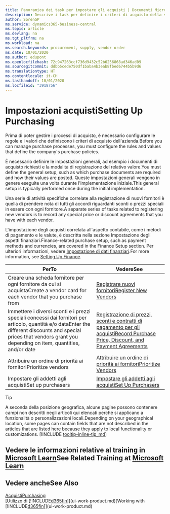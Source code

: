 ```yaml
---
title: Panoramica dei task per impostare gli acquisti | Documenti Microsoft
description: Descrive i task per definire i criteri di acquisto della società e impostare i processi di acquisto.
author: SorenGP
ms.service: dynamics365-business-central
ms.topic: article
ms.devlang: na
ms.tgt_pltfrm: na
ms.workload: na
ms.search.keywords: procurement, supply, vendor order
ms.date: 10/01/2020
ms.author: edupont
ms.openlocfilehash: 72c947263ccf736d9432c52b6256868ad346ad09
ms.sourcegitcommit: ddbb5cede750df1baba4b3eab8fbed6744b5b9d6
ms.translationtype: HT
ms.contentlocale: it-CH
ms.lasthandoff: 10/01/2020
ms.locfileid: "3918756"
---
```

# <a name="setting-up-purchasing"></a><span data-ttu-id="c5a1b-103">Impostazioni acquisti</span><span class="sxs-lookup"><span data-stu-id="c5a1b-103">Setting Up Purchasing</span></span>
<span data-ttu-id="c5a1b-104">Prima di poter gestire i processi di acquisto, è necessario configurare le regole e i valori che definiscono i criteri di acquisto dell'azienda.</span><span class="sxs-lookup"><span data-stu-id="c5a1b-104">Before you can manage purchase processes, you must configure the rules and values that define the company's purchase policies.</span></span>

<span data-ttu-id="c5a1b-105">È necessario definire le impostazioni generali, ad esempio i documenti di acquisto richiesti e la modalità di registrazione del relativo valore.</span><span class="sxs-lookup"><span data-stu-id="c5a1b-105">You must define the general setup, such as which purchase documents are required and how their values are posted.</span></span> <span data-ttu-id="c5a1b-106">Queste impostazioni generali vengono in genere eseguite una volta durante l'implementazione iniziale.</span><span class="sxs-lookup"><span data-stu-id="c5a1b-106">This general setup is typically performed once during the initial implementation.</span></span>

<span data-ttu-id="c5a1b-107">Una serie di attività specifiche correlate alla registrazione di nuovi fornitori è quella di prendere nota di tutti gli accordi riguardanti sconti o prezzi speciali in essere con ogni fornitore.</span><span class="sxs-lookup"><span data-stu-id="c5a1b-107">A separate series of tasks related to registering new vendors is to record any special price or discount agreements that you have with each vendor.</span></span>

<span data-ttu-id="c5a1b-108">L'impostazione degli acquisti correlata all'aspetto contabile, come i metodi di pagamento e le valute, è descritta nella sezione Impostazione degli aspetti finanziari.</span><span class="sxs-lookup"><span data-stu-id="c5a1b-108">Finance-related purchase setup, such as payment methods and currencies, are covered in the Finance Setup section.</span></span> <span data-ttu-id="c5a1b-109">Per ulteriori informazioni, vedere [Impostazione di dati finanziari](finance-setup-finance.md).</span><span class="sxs-lookup"><span data-stu-id="c5a1b-109">For more information, see [Setting Up Finance](finance-setup-finance.md).</span></span>

| <span data-ttu-id="c5a1b-110">Per</span><span class="sxs-lookup"><span data-stu-id="c5a1b-110">To</span></span> | <span data-ttu-id="c5a1b-111">Vedere</span><span class="sxs-lookup"><span data-stu-id="c5a1b-111">See</span></span> |
| --- | --- |
| <span data-ttu-id="c5a1b-112">Creare una scheda fornitore per ogni fornitore da cui si acquista</span><span class="sxs-lookup"><span data-stu-id="c5a1b-112">Create a vendor card for each vendor that you purchase from</span></span>|[<span data-ttu-id="c5a1b-113">Registrare nuovi fornitori</span><span class="sxs-lookup"><span data-stu-id="c5a1b-113">Register New Vendors</span></span>](purchasing-how-register-new-vendors.md) |
| <span data-ttu-id="c5a1b-114">Immettere i diversi sconti e i prezzi speciali concessi dai fornitori per articolo, quantità e/o data</span><span class="sxs-lookup"><span data-stu-id="c5a1b-114">Enter the different discounts and special prices that vendors grant you depending on item, quantities, and/or date</span></span> |[<span data-ttu-id="c5a1b-115">Registrazione di prezzi, sconti e contratti di pagamento per gli acquisti</span><span class="sxs-lookup"><span data-stu-id="c5a1b-115">Record Purchase Price, Discount, and Payment Agreements</span></span>](purchasing-how-record-purchase-price-discount-payment-agreements.md) |
| <span data-ttu-id="c5a1b-116">Attribuire un ordine di priorità ai fornitori</span><span class="sxs-lookup"><span data-stu-id="c5a1b-116">Prioritize vendors</span></span> |[<span data-ttu-id="c5a1b-117">Attribuire un ordine di priorità ai fornitori</span><span class="sxs-lookup"><span data-stu-id="c5a1b-117">Prioritize Vendors</span></span>](purchasing-how-prioritize-vendors.md) |
| <span data-ttu-id="c5a1b-118">Impostare gli addetti agli acquisti</span><span class="sxs-lookup"><span data-stu-id="c5a1b-118">Set up purchasers</span></span> |[<span data-ttu-id="c5a1b-119">Impostare gli addetti agli acquisti</span><span class="sxs-lookup"><span data-stu-id="c5a1b-119">Set Up Purchasers</span></span>](purchasing-how-setup-purchasers.md) |

> [!TIP]
> <span data-ttu-id="c5a1b-120">A seconda della posizione geografica, alcune pagine possono contenere campi non descritti negli articoli qui elencati perché si applicano a funzionalità o personalizzazioni locali.</span><span class="sxs-lookup"><span data-stu-id="c5a1b-120">Depending on your geographical location, some pages can contain fields that are not described in the articles that are listed here because they apply to local functionality or customizations.</span></span> [!INCLUDE [tooltip-inline-tip_md](includes/tooltip-inline-tip_md.md)]

## <a name="see-related-training-at-microsoft-learn"></a><span data-ttu-id="c5a1b-121">Vedere le informazioni relative al training in [Microsoft Learn](/learn/paths/trade-get-started-dynamics-365-business-central/)</span><span class="sxs-lookup"><span data-stu-id="c5a1b-121">See Related Training at [Microsoft Learn](/learn/paths/trade-get-started-dynamics-365-business-central/)</span></span>

## <a name="see-also"></a><span data-ttu-id="c5a1b-122">Vedere anche</span><span class="sxs-lookup"><span data-stu-id="c5a1b-122">See Also</span></span>

[<span data-ttu-id="c5a1b-123">Acquisti</span><span class="sxs-lookup"><span data-stu-id="c5a1b-123">Purchasing</span></span>](purchasing-manage-purchasing.md)  
<span data-ttu-id="c5a1b-124">[Utilizzo di [!INCLUDE[d365fin](includes/d365fin_md.md)]](ui-work-product.md)</span><span class="sxs-lookup"><span data-stu-id="c5a1b-124">[Working with [!INCLUDE[d365fin](includes/d365fin_md.md)]](ui-work-product.md)</span></span>
